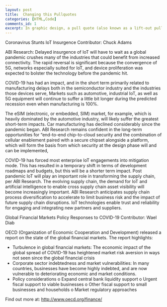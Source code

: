 ```yaml
---
layout: post
title:  Changing this Pullquotes
categories: [HTML,Code]
comments_id: 1
excerpt: In graphic design, a pull quote (also known as a lift-out pull quote) is a key phrase, quotation, or excerpt that has been pulled from an article and used as a page layout graphic element, serving to entice readers into the article or to highlight a key topic.
---
```


Coronavirus Stunts IoT Insurgence
Contributor: Chuck Adams

ABI Research: Delayed insurgence of IoT will have to wait as a global pandemic crushes many of the industries that could benefit from increased connectivity. The rapid reversal is significant because the convergence of 5G, networks especially suited for IoT, and device proliferation was expected to bolster the technology before the pandemic hit.

COVID-19 has had an impact, and in the short term primarily related to manufacturing delays both in the semiconductor industry and the industries those devices serve, Markets such as automotive, industrial IoT, as well as 5G equipment will continue to suffer a little bit longer during the predicted recession even when manufacturing is 100%.

The eSIM (electronic, or embedded, SIM) market, for example, which is heavily dominated by the automotive industry, will likely suffer the greatest short-term impacts. Car manufacturing has declined considerably since the pandemic began. ABI Research remains confident in the long-term opportunities for “end-to-end chip-to-cloud security and the combination of cellular enablement paired with a secure chipset alongside a platform, which will form the basis from which security at the design phase will and can be implemented,

COVID-19 has forced most enterprise IoT engagements into mitigation mode. This has resulted in a temporary shift in terms of development roadmaps and budgets, but this will be a shorter term impact. Post pandemic IoT will play an important role in transforming the supply chain, per ABI Research. The evolving supply chain, the demand for IoT and artificial intelligence to enable cross supply chain asset visibility will become increasingly important. ABI Research anticipates supply chain process diversification to accelerate to limit business risk and the impact of future supply chain disruptions.  IoT technologies enable trust and reliability for engaging and integrating new partners and suppliers.

Global Financial Markets Policy Responses to COVID-19
Contributor: Wael Diab

OECD (Organization of Economic Cooperation and Development) released a report on the state of the global financial markets. The report highlights:
-	Turbulence in global financial markets: The economic impact of the global spread of COVID-19 has heightened market risk aversion in ways not seen since the global financial crisis
-	Corporate sector indebtedness and market vulnerabilities: In many countries, businesses have become highly indebted, and are now vulnerable to deteriorating economic and market conditions.
-	Policy considerations 
o	Expand central bank liquidity support 
o	Urgent fiscal support to viable businesses
o	Other fiscal support to small businesses and households
o	Market regulatory approaches

Find out more at: http://www.oecd.org/finance/
